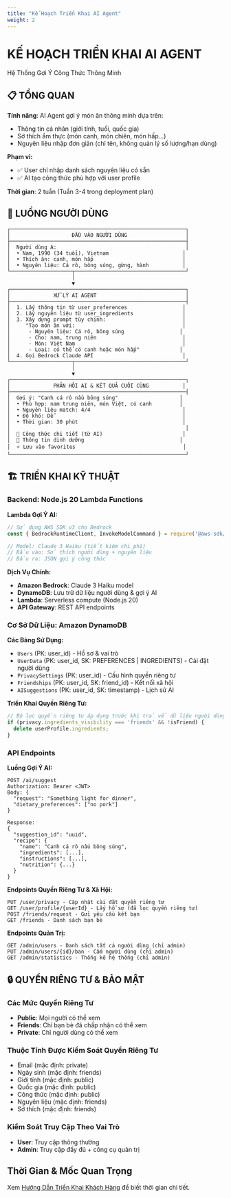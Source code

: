 ```yaml
---
title: "Kế Hoạch Triển Khai AI Agent"
weight: 2
---
```


# KẾ HOẠCH TRIỂN KHAI AI AGENT

Hệ Thống Gợi Ý Công Thức Thông Minh

## 📋 TỔNG QUAN

**Tính năng**: AI Agent gợi ý món ăn thông minh dựa trên:
- Thông tin cá nhân (giới tính, tuổi, quốc gia)
- Sở thích ẩm thực (món canh, món chiên, món hấp…)
- Nguyên liệu nhập đơn giản (chỉ tên, không quản lý số lượng/hạn dùng)

**Phạm vi:**
- ✅ User chỉ nhập danh sách nguyên liệu có sẵn
- ✅ AI tạo công thức phù hợp với user profile

**Thời gian**: 2 tuần (Tuần 3-4 trong deployment plan)

## 🎯 LUỒNG NGƯỜI DÙNG

```
┌─────────────────────────────────────────────────────────┐
│                    ĐẦU VÀO NGƯỜI DÙNG                   │
├─────────────────────────────────────────────────────────┤
│  Người dùng A:                                          │
│  • Nam, 1990 (34 tuổi), Vietnam                        │
│  • Thích ăn: canh, món hấp                             │
│  • Nguyên liệu: Cá rô, bông súng, gừng, hành           │
└────────────────────┬────────────────────────────────────┘
                     │
                     ▼
┌─────────────────────────────────────────────────────────┐
│              XỬ LÝ AI AGENT                             │
├─────────────────────────────────────────────────────────┤
│  1. Lấy thông tin từ user_preferences                  │
│  2. Lấy nguyên liệu từ user_ingredients                │
│  3. Xây dựng prompt tùy chỉnh:                         │
│     "Tạo món ăn với:                                   │
│      - Nguyên liệu: Cá rô, bông súng                  │
│      - Cho: nam, trung niên                            │
│      - Món: Việt Nam                                   │
│      - Loại: có thể có canh hoặc món hấp"             │
│  4. Gọi Bedrock Claude API                             │
└────────────────────┬────────────────────────────────────┘
                     │
                     ▼
┌─────────────────────────────────────────────────────────┐
│              PHẢN HỒI AI & KẾT QUẢ CUỐI CÙNG           │
├─────────────────────────────────────────────────────────┤
│  Gợi ý: "Canh cá rô nấu bông súng"                    │
│  • Phù hợp: nam trung niên, món Việt, có canh         │
│  • Nguyên liệu match: 4/4                              │
│  • Độ khó: Dễ                                          │
│  • Thời gian: 30 phút                                  │
│                                                         │
│  📝 Công thức chi tiết (từ AI)                          │
│  🥘 Thông tin dinh dưỡng                               │
│  ⭐ Lưu vào favorites                                   │
└─────────────────────────────────────────────────────────┘
```

## 🏗️ TRIỂN KHAI KỸ THUẬT

### Backend: Node.js 20 Lambda Functions

**Lambda Gợi Ý AI:**
```javascript
// Sử dụng AWS SDK v3 cho Bedrock
const { BedrockRuntimeClient, InvokeModelCommand } = require('@aws-sdk/client-bedrock-runtime');

// Model: Claude 3 Haiku (tiết kiệm chi phí)
// Đầu vào: Sở thích người dùng + nguyên liệu
// Đầu ra: JSON gợi ý công thức
```

**Dịch Vụ Chính:**
- **Amazon Bedrock**: Claude 3 Haiku model
- **DynamoDB**: Lưu trữ dữ liệu người dùng & gợi ý AI
- **Lambda**: Serverless compute (Node.js 20)
- **API Gateway**: REST API endpoints

### Cơ Sở Dữ Liệu: Amazon DynamoDB

**Các Bảng Sử Dụng:**
- `Users` (PK: user_id) - Hồ sơ & vai trò
- `UserData` (PK: user_id, SK: PREFERENCES | INGREDIENTS) - Cài đặt người dùng
- `PrivacySettings` (PK: user_id) - Cấu hình quyền riêng tư
- `Friendships` (PK: user_id, SK: friend_id) - Kết nối xã hội
- `AISuggestions` (PK: user_id, SK: timestamp) - Lịch sử AI

**Triển Khai Quyền Riêng Tư:**
```javascript
// Bộ lọc quyền riêng tư áp dụng trước khi trả về dữ liệu người dùng
if (privacy.ingredients_visibility === 'friends' && !isFriend) {
  delete userProfile.ingredients;
}
```

### API Endpoints

**Luồng Gợi Ý AI:**
```
POST /ai/suggest
Authorization: Bearer <JWT>
Body: {
  "request": "Something light for dinner",
  "dietary_preferences": ["no pork"]
}

Response:
{
  "suggestion_id": "uuid",
  "recipe": {
    "name": "Canh cá rô nấu bông súng",
    "ingredients": [...],
    "instructions": [...],
    "nutrition": {...}
  }
}
```

**Endpoints Quyền Riêng Tư & Xã Hội:**
```
PUT /user/privacy - Cập nhật cài đặt quyền riêng tư
GET /user/profile/{userId} - Lấy hồ sơ (đã lọc quyền riêng tư)
POST /friends/request - Gửi yêu cầu kết bạn
GET /friends - Danh sách bạn bè
```

**Endpoints Quản Trị:**
```
GET /admin/users - Danh sách tất cả người dùng (chỉ admin)
PUT /admin/users/{id}/ban - Cấm người dùng (chỉ admin)
GET /admin/statistics - Thống kê hệ thống (chỉ admin)
```

## 🔒 QUYỀN RIÊNG TƯ & BẢO MẬT

### Các Mức Quyền Riêng Tư
- **Public**: Mọi người có thể xem
- **Friends**: Chỉ bạn bè đã chấp nhận có thể xem
- **Private**: Chỉ người dùng có thể xem

### Thuộc Tính Được Kiểm Soát Quyền Riêng Tư
- Email (mặc định: private)
- Ngày sinh (mặc định: friends)
- Giới tính (mặc định: public)
- Quốc gia (mặc định: public)
- Công thức (mặc định: public)
- Nguyên liệu (mặc định: friends)
- Sở thích (mặc định: friends)

### Kiểm Soát Truy Cập Theo Vai Trò
- **User**: Truy cập thông thường
- **Admin**: Truy cập đầy đủ + công cụ quản trị

## Thời Gian & Mốc Quan Trọng

Xem [Hướng Dẫn Triển Khai Khách Hàng](../customer-deployment-guide) để biết thời gian chi tiết.
